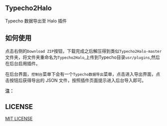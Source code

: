 ## Typecho2Halo

Typecho 数据导出至 Halo 插件

## 如何使用

点击右侧的`Download ZIP`按钮，下载完成之后解压得到类似`Typecho2Halo-master`文件夹，将文件夹重命名为`Typecho2Halo`,上传到Typecho目录`usr/plugins`,然后在后台启用插件。

在后台界面，`控制台`菜单下会有一个`Typecho数据导出`菜单，点击进入导出界面，点击按钮后获得导出的 JSON 文件，按照插件页面提示进入后台导入即可。

**注：**



## LICENSE

[MIT LICENSE](https://github.com/lizheming/typecho-export-valine/blob/master/LICENSE)


